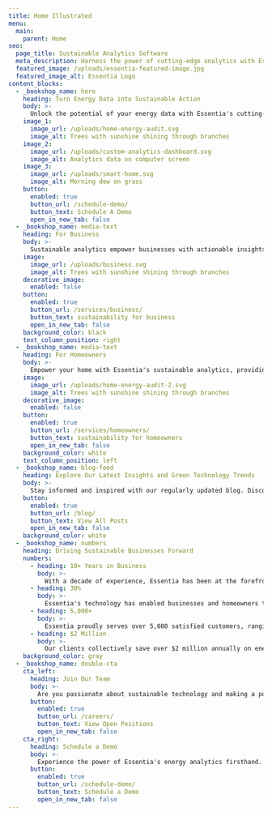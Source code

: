 ```yaml
---
title: Home Illustrated
menu:
  main:
    parent: Home
seo:
  page_title: Sustainable Analytics Software
  meta_description: Harness the power of cutting-edge analytics with Essentia. Our intuitive software deciphers complex energy patterns, enabling businesses and homeowners to reduce costs and minimize environmental impact.
  featured_image: /uploads/essentia-featured-image.jpg
  featured_image_alt: Essentia Logo
content_blocks:
  - _bookshop_name: hero
    heading: Turn Energy Data into Sustainable Action
    body: >-
      Unlock the potential of your energy data with Essentia's cutting-edge software solutions. Our platform provides real-time insights and actionable recommendations, empowering businesses and homeowners to optimize energy consumption for a greener, more sustainable future.
    image_1:
      image_url: /uploads/home-energy-audit.svg
      image_alt: Trees with sunshine shining through branches
    image_2:
      image_url: /uploads/custom-analytics-dashboard.svg
      image_alt: Analytics data on computer screen
    image_3:
      image_url: /uploads/smart-home.svg
      image_alt: Morning dew on grass
    button:
      enabled: true
      button_url: /schedule-demo/
      button_text: Schedule A Demo
      open_in_new_tab: false
  - _bookshop_name: media-text
    heading: For Business
    body: >-
      Sustainable analytics empower businesses with actionable insights into their energy consumption patterns. By harnessing data-driven solutions, businesses can identify inefficiencies, implement targeted optimizations, and ultimately reduce costs while contributing to a more eco-conscious future.
    image:
      image_url: /uploads/business.svg
      image_alt: Trees with sunshine shining through branches
    decorative_image: 
      enabled: false
    button:
      enabled: true
      button_url: /services/business/
      button_text: sustainability for business
      open_in_new_tab: false
    background_color: black
    text_column_position: right
  - _bookshop_name: media-text
    heading: For Homeowners
    body: >-
      Empower your home with Essentia's sustainable analytics, providing you with real-time insights into your energy consumption. Take control of your energy usage, identify areas for improvement, and watch as your home becomes more efficient, saving you money while contributing to a greener planet.
    image:
      image_url: /uploads/home-energy-audit-2.svg
      image_alt: Trees with sunshine shining through branches
    decorative_image: 
      enabled: false
    button:
      enabled: true
      button_url: /services/homeowners/
      button_text: sustainability for homeowners
      open_in_new_tab: false
    background_color: white
    text_column_position: left
  - _bookshop_name: blog-feed
    heading: Explore Our Latest Insights and Green Technology Trends
    body: >-
      Stay informed and inspired with our regularly updated blog. Discover the latest developments in sustainable technology, energy-saving tips, and industry trends. Our experts share valuable insights to help you make informed decisions on your journey towards a greener, more efficient future.
    button:
      enabled: true
      button_url: /blog/
      button_text: View All Posts
      open_in_new_tab: false
    background_color: white
  - _bookshop_name: numbers
    heading: Driving Sustainable Businesses Forward
    numbers:
      - heading: 10+ Years in Business
        body: >-
          With a decade of experience, Essentia has been at the forefront of sustainable energy solutions, driving innovation and efficiency.
      - heading: 30%
        body: >-
          Essentia's technology has enabled businesses and homeowners to reduce their energy consumption by an average of 30%, leading to substantial cost savings and a lighter environmental footprint.
      - heading: 5,000+
        body: >-
          Essentia proudly serves over 5,000 satisfied customers, ranging from small businesses to large enterprises, all benefiting from our tailored energy solutions.
      - heading: $2 Million
        body: >-
          Our clients collectively save over $2 million annually on energy costs, thanks to Essentia's data-driven approach and cutting-edge technology.
    background_color: gray
  - _bookshop_name: double-cta
    cta_left:
      heading: Join Our Team
      body: >-
        Are you passionate about sustainable technology and making a positive impact on the environment? Explore career opportunities at Essentia and be part of a dynamic team committed to revolutionizing the energy industry. Check out our current openings and apply today!
      button:
        enabled: true
        button_url: /careers/
        button_text: View Open Positions
        open_in_new_tab: false
    cta_right:
      heading: Schedule a Demo
      body: >-
        Experience the power of Essentia's energy analytics firsthand. Request a personalized demo and discover how our innovative solutions can help you optimize energy consumption, save costs, and promote sustainability. Get started on your journey towards a greener future today!
      button:
        enabled: true
        button_url: /schedule-demo/
        button_text: Schedule a Demo
        open_in_new_tab: false
---
```


